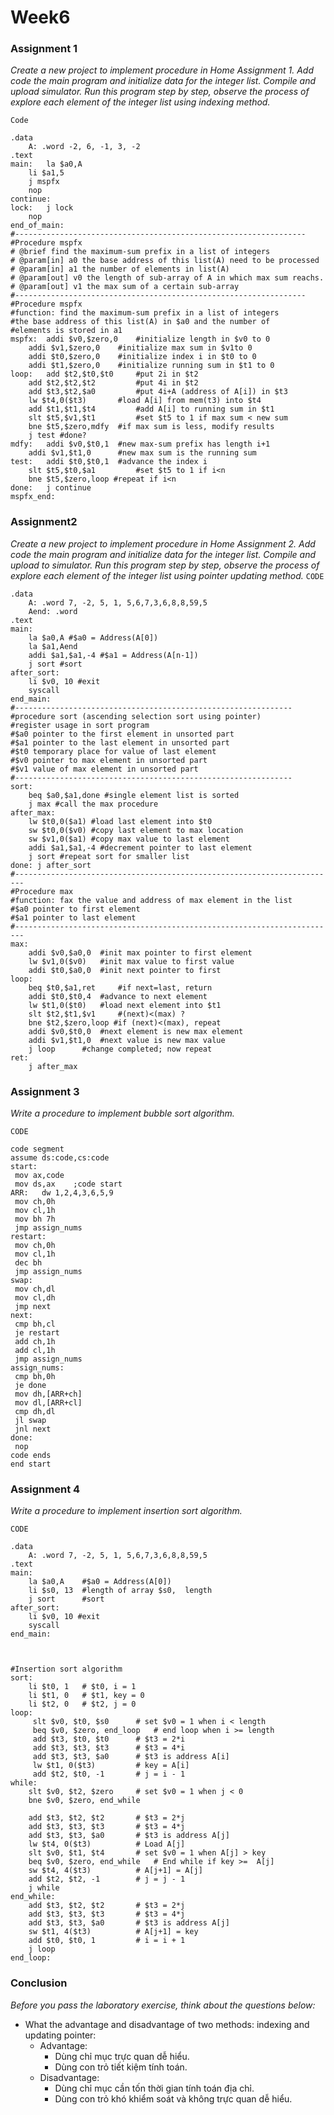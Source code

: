 # Week6
### Assignment 1
*Create a new project to implement procedure in Home Assignment 1. Add code the main program and initialize data for the integer list. Compile and upload simulator. Run this program step by step, observe the process of explore each element of the integer list using indexing method.*

`Code`
```
.data
    A: .word -2, 6, -1, 3, -2
.text
main:   la $a0,A
    li $a1,5
    j mspfx
    nop
continue:
lock:   j lock
    nop
end_of_main:
#-----------------------------------------------------------------
#Procedure mspfx
# @brief find the maximum-sum prefix in a list of integers
# @param[in] a0 the base address of this list(A) need to be processed
# @param[in] a1 the number of elements in list(A)
# @param[out] v0 the length of sub-array of A in which max sum reachs.
# @param[out] v1 the max sum of a certain sub-array
#-----------------------------------------------------------------
#Procedure mspfx
#function: find the maximum-sum prefix in a list of integers
#the base address of this list(A) in $a0 and the number of
#elements is stored in a1
mspfx:  addi $v0,$zero,0 	#initialize length in $v0 to 0
    addi $v1,$zero,0 	#initialize max sum in $v1to 0
    addi $t0,$zero,0 	#initialize index i in $t0 to 0
    addi $t1,$zero,0 	#initialize running sum in $t1 to 0
loop:   add $t2,$t0,$t0 	#put 2i in $t2
    add $t2,$t2,$t2 		#put 4i in $t2
    add $t3,$t2,$a0 		#put 4i+A (address of A[i]) in $t3
    lw $t4,0($t3) 		#load A[i] from mem(t3) into $t4
    add $t1,$t1,$t4 		#add A[i] to running sum in $t1
    slt $t5,$v1,$t1 		#set $t5 to 1 if max sum < new sum
    bne $t5,$zero,mdfy 	#if max sum is less, modify results
    j test #done?
mdfy:   addi $v0,$t0,1 	#new max-sum prefix has length i+1
    addi $v1,$t1,0 		#new max sum is the running sum
test:   addi $t0,$t0,1 	#advance the index i
    slt $t5,$t0,$a1 		#set $t5 to 1 if i<n
    bne $t5,$zero,loop #repeat if i<n
done:   j continue
mspfx_end:

```

### Assignment2
*Create a new project to implement procedure in Home Assignment 2. Add code the main program and initialize data for the integer list. Compile and upload to simulator. Run this program step by step, observe the process of explore each element of the integer list using pointer updating method.*
`CODE`
```angular2html
.data
    A: .word 7, -2, 5, 1, 5,6,7,3,6,8,8,59,5
    Aend: .word
.text
main: 
    la $a0,A #$a0 = Address(A[0])
    la $a1,Aend
    addi $a1,$a1,-4 #$a1 = Address(A[n-1])
    j sort #sort
after_sort: 
    li $v0, 10 #exit
    syscall
end_main:
#--------------------------------------------------------------
#procedure sort (ascending selection sort using pointer)
#register usage in sort program
#$a0 pointer to the first element in unsorted part
#$a1 pointer to the last element in unsorted part
#$t0 temporary place for value of last element
#$v0 pointer to max element in unsorted part
#$v1 value of max element in unsorted part
#--------------------------------------------------------------
sort: 
    beq $a0,$a1,done #single element list is sorted
    j max #call the max procedure
after_max: 
    lw $t0,0($a1) #load last element into $t0
    sw $t0,0($v0) #copy last element to max location
    sw $v1,0($a1) #copy max value to last element
    addi $a1,$a1,-4 #decrement pointer to last element
    j sort #repeat sort for smaller list
done: j after_sort
#------------------------------------------------------------------------
#Procedure max
#function: fax the value and address of max element in the list
#$a0 pointer to first element
#$a1 pointer to last element
#------------------------------------------------------------------------
max:
    addi $v0,$a0,0 	#init max pointer to first element
    lw $v1,0($v0) 	#init max value to first value
    addi $t0,$a0,0 	#init next pointer to first
loop:
    beq $t0,$a1,ret 	#if next=last, return
    addi $t0,$t0,4 	#advance to next element
    lw $t1,0($t0) 	#load next element into $t1
    slt $t2,$t1,$v1 	#(next)<(max) ?
    bne $t2,$zero,loop #if (next)<(max), repeat
    addi $v0,$t0,0 	#next element is new max element
    addi $v1,$t1,0 	#next value is new max value
    j loop 		#change completed; now repeat
ret:
    j after_max

```

### Assignment 3
*Write a procedure to implement bubble sort algorithm.*

`CODE`
```angular2html
code segment
assume ds:code,cs:code
start:
 mov ax,code
 mov ds,ax    ;code start
ARR:   dw 1,2,4,3,6,5,9
 mov ch,0h
 mov cl,1h
 mov bh 7h
 jmp assign_nums
restart:
 mov ch,0h
 mov cl,1h
 dec bh
 jmp assign_nums
swap:
 mov ch,dl
 mov cl,dh
 jmp next
next:
 cmp bh,cl
 je restart
 add ch,1h
 add cl,1h
 jmp assign_nums
assign_nums:
 cmp bh,0h
 je done
 mov dh,[ARR+ch]
 mov dl,[ARR+cl]
 cmp dh,dl
 jl swap
 jnl next
done:
 nop
code ends
end start

```
### Assignment 4
*Write a procedure to implement insertion sort algorithm.*

`CODE`
```angular2html
.data
    A: .word 7, -2, 5, 1, 5,6,7,3,6,8,8,59,5
.text
main: 
    la $a0,A    #$a0 = Address(A[0])
    li $s0, 13  #length of array $s0,  length 
    j sort      #sort
after_sort: 
    li $v0, 10 #exit
    syscall
end_main:



#Insertion sort algorithm
sort:
    li $t0, 1   # $t0, i = 1
    li $t1, 0   # $t1, key = 0
    li $t2, 0   # $t2, j = 0
loop:
     slt $v0, $t0, $s0      # set $v0 = 1 when i < length
     beq $v0, $zero, end_loop   # end loop when i >= length
     add $t3, $t0, $t0      # $t3 = 2*i
     add $t3, $t3, $t3      # $t3 = 4*i
     add $t3, $t3, $a0      # $t3 is address A[i]
     lw $t1, 0($t3)         # key = A[i]
     add $t2, $t0, -1       # j = i - 1
while:
    slt $v0, $t2, $zero     # set $v0 = 1 when j < 0
    bne $v0, $zero, end_while
    
    add $t3, $t2, $t2       # $t3 = 2*j
    add $t3, $t3, $t3       # $t3 = 4*j
    add $t3, $t3, $a0       # $t3 is address A[j]
    lw $t4, 0($t3)          # Load A[j]
    slt $v0, $t1, $t4       # set $v0 = 1 when A[j] > key
    beq $v0, $zero, end_while   # End while if key >=  A[j]
    sw $t4, 4($t3)          # A[j+1] = A[j]
    add $t2, $t2, -1        # j = j - 1
    j while
end_while:
    add $t3, $t2, $t2       # $t3 = 2*j
    add $t3, $t3, $t3       # $t3 = 4*j
    add $t3, $t3, $a0       # $t3 is address A[j]
    sw $t1, 4($t3)          # A[j+1] = key
    add $t0, $t0, 1         # i = i + 1
    j loop
end_loop:    

```

### Conclusion

*Before you pass the laboratory exercise, think about the questions below:*

- What the advantage and disadvantage of two methods: indexing and updating pointer: 
  - Advantage:
    - Dùng chỉ mục trực quan dễ hiểu.
    - Dùng con trỏ tiết kiệm tính toán.
  - Disadvantage:
    - Dùng chỉ mục cần tốn thời gian tính toán địa chỉ.
    - Dùng con trỏ khó khiểm soát và không trực quan dễ hiểu.

